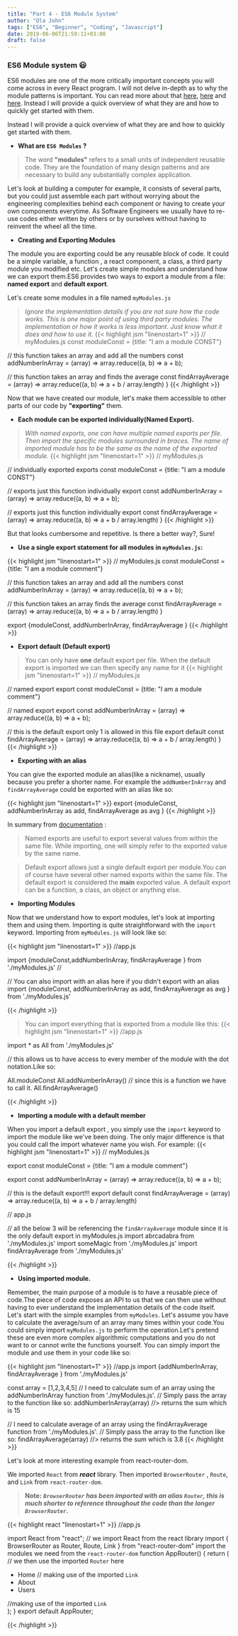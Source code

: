 ```yaml
---
title: "Part 4 - ES6 Module System"
author: "Ola John"
tags: ["ES6", "Beginner", "Coding", "Javascript"]
date: 2019-06-06T21:59:11+03:00
draft: false
---
```

### ES6 Module system :smiley:

ES6 modules are one of the more critically important concepts you will come across in every React program. I will not delve in-depth as to why the module patterns is important. You can read more about that [here](https://exploringjs.com/es6/ch_modules.html), [here](https://www.freecodecamp.org/news/how-to-use-es6-modules-and-why-theyre-important-a9b20b480773/) and [here](https://www.sitepoint.com/understanding-es6-modules/). Instead I will provide a quick overview of what they are and how to quickly get started with them.

<!--more-->


 Instead I will provide a quick overview of what they are and how to quickly get started with them.

* **What are ``ES6 Modules`` ?**

> The word **"modules"** refers to a small units of independent reusable code. They are the foundation of many design patterns and are necessary to build any substantially complex application.

Let's look at building a computer for example, it consists of several parts, but you could just assemble each part without worrying about the engineering complexities behind each component or having to create your own components everytime. As Software Engineers we usually have to re-use codes either written by others or by ourselves without having to reinvent the wheel all the time.

* **Creating and Exporting Modules**

The module you are exporting could be any reusable block of code. It could be a simple variable, a function , a react component, a class, a third party module you modified etc. Let's create simple modules and understand how we can export them.ES6 provides two ways to export a module from a file: **named export** and **default export**.

Let's create some modules in a file named ``myModules.js``

> *Ignore the implementation details if you are not sure how the code works. This is one major point of using third party modules. The implementation or how it works is less important. Just know what it does and how to use it.*
{{< highlight jsm "linenostart=1" >}}
// myModules.js
const moduleConst = {title: "I am a module CONST"}

// this function takes an array and add all the numbers
const addNumberInArray = (array) => array.reduce((a, b) => a + b);

// this function takes an array and finds the average
const findArrayAverage = (array) => array.reduce((a, b) => a + b / array.length)
}
{{< /highlight >}}

Now that we have created our module, let's make them accessible to other parts of our code by **"exporting"** them.

* **Each module can be exported individually(Named Export).**

> *With named exports, one can have multiple named exports per file. Then import the specific modules surrounded in braces. The name of imported module has to be the same as the name of the exported module.*
{{< highlight jsm "linenostart=1" >}}
// myModules.js

// individually exported
exports const moduleConst = {title: "I am a module CONST"}

// exports just this function individually
export const addNumberInArray = (array) => array.reduce((a, b) => a + b);

// exports just this function individually
export const findArrayAverage = (array) => array.reduce((a, b) => a + b / array.length)
}
{{< /highlight >}}

But that looks cumbersome and repetitive. Is there a better way?, Sure!

* **Use a single export statement for all modules in ``myModules.js``:**

{{< highlight jsm "linenostart=1" >}}
// myModules.js
const moduleConst = {title: "I am a module comment"}

// this function takes an array and add all the numbers
const addNumberInArray = (array) => array.reduce((a, b) => a + b);

// this function takes an array finds the average
const findArrayAverage = (array) => array.reduce((a, b) => a + b / array.length)
}

export {moduleConst, addNumberInArray, findArrayAverage }
{{< /highlight >}}

* **Export default (Default export)**

> You can only have **one** default export per file. When the default export is imported we can then specify any name for it
{{< highlight jsm "linenostart=1" >}}
// myModules.js

// named export
export const moduleConst = {title: "I am a module comment"}

// named export
export const addNumberInArray = (array) => array.reduce((a, b) => a + b);

// this is the default export only 1 is allowed in this file
export default const findArrayAverage = (array) => array.reduce((a, b) => a + b / array.length)
}
{{< /highlight >}}



* **Exporting with an alias**

You can give the exported module an alias(like a nickname), usually because you prefer a shorter name. For example the `addNumberInArray` and `findArrayAverage` could be exported with an alias like so:

{{< highlight jsm "linenostart=1" >}}
export {moduleConst, addNumberInArray as add, findArrayAverage as avg }
{{< /highlight >}}

In summary from [documentation](https://developer.mozilla.org/en-US/docs/Web/JavaScript/Reference/Statements/export) :

> Named exports are useful to export several values from within the same file. While importing, one will simply refer to the exported value by the same name.

> Default export allows just a single default export per module.You can of course have several other named exports within the same file. The default export is considered the **main** exported value. A default export can be a function, a class, an object or anything else.



* **Importing Modules**

Now that we understand how to export modules, let's look at importing them and using them. Importing is quite straightforward with the `import` keyword.
Importing from `myModules.js` will look like so:

{{< highlight jsm "linenostart=1" >}}
//app.js

import {moduleConst,addNumberInArray, findArrayAverage } from './myModules.js' //

// You can also import with an alias here if you didn't export with an alias
import {moduleConst, addNumberInArray as add, findArrayAverage as avg } from './myModules.js'

{{< /highlight >}}

> You can import everything that is exported from a module like this:
{{< highlight jsm "linenostart=1" >}}
//app.js

import * as All from './myModules.js'

// this allows us to have access to every member of the module with the dot notation.Like so:

All.moduleConst
All.addNumberInArray() // since this is a function we have to call it.
All.findArrayAverage()

{{< /highlight >}}

* **Importing a module with a default member**

When you import a default export , you simply use the ``import`` keyword to import the module like we've been doing. The only major difference is that you could call the import whatever name you wish. For example:
{{< highlight jsm "linenostart=1" >}}
//  myModules.js

export const moduleConst = {title: "I am a module comment"}

export const addNumberInArray = (array) => array.reduce((a, b) => a + b);

// this is the default export!!!
export default const findArrayAverage = (array) => array.reduce((a, b) => a + b / array.length)

//  app.js

// all the below 3 will be referencing the `findArrayAverage` module since it is the only default export in myModules.js
import abrcadabra from  './myModules.js'
import someMagic from './myModules.js'
import findArrayAverage from './myModules.js'

{{< /highlight >}}


* **Using imported module.**

Remember, the main purpose of a module is to have a reusable piece of code.The piece of code exposes an API to us that we can then use without having to ever understand the implementation details of the code itself. Let's start with the simple examples from `myModules`. Let's assume you have to calculate the average/sum of an array many times within your code.You could simply import ``myModules.js`` to perform the operation.Let's pretend these are even more complex algorithmic computations and you do not want to or cannot write the functions yourself. You can simply import the module and use them in your code like so:

{{< highlight jsm "linenostart=1" >}}
//app.js
import {addNumberInArray, findArrayAverage } from './myModules.js'

const array = [1,2,3,4,5]
// I need to calculate sum of an array using the addNumberInArray function from './myModules.js'.
// Simply pass the array to the function like so:
addNumberInArray(array) //> returns the sum which is 15

// I need to calculate average of an array using the findArrayAverage function from './myModules.js'.
// Simply pass the array to the function like so:
findArrayAverage(array) //> returns the sum which is 3.8
{{< /highlight >}}

Let's look at more interesting example from react-router-dom.

We imported `React` from ***react*** library. Then imported `BrowserRouter` , `Route`, and `Link` from `react-router-dom`.

> **Note:** ***`BrowserRouter` has been imported with an alias `Router`, this is much shorter to reference throughout the code than the longer `BrowserRouter`.***

{{< highlight react "linenostart=1" >}}
//app.js

import React from "react";  // we import React from the react library
import { BrowserRouter as Router, Route, Link } from "react-router-dom" import the modules we need from the `react-router-dom`
function AppRouter() {
 return (
   <Router> // we then use the imported `Router` here
     <div>
       <nav>
         <ul>
           <li>
             <Link to="/">Home</Link> // making use of the imported `Link`
           </li>
           <li>
             <Link to="/about/">About</Link>
           </li>
           <li>
             <Link to="/users/">Users</Link>
           </li>
         </ul>
       </nav>
       <Route path="/" exact component={Index} />  //making use of the imported `Link`
       <Route path="/about/" component={About} />
       <Route path="/users/" component={Users} />
     </div>
   </Router>
 );
}
export default AppRouter;

{{< /highlight >}}



